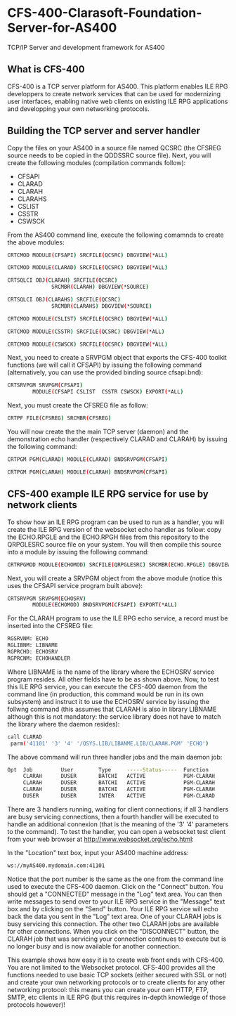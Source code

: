 # CFS-400-Clarasoft-Foundation-Server-for-AS400
TCP/IP Server and development framework for AS400

## What is CFS-400

CFS-400 is a TCP server platform for AS400. This platform enables ILE RPG developpers to create network services that can be used for modernizing user interfaces, enabling native web clients on existing ILE RPG applications and developping your own networking protocols.

## Building the TCP server and server handler

Copy the files on your AS400 in a source file named QCSRC (the CFSREG source needs to be copied in the QDDSSRC source file). Next, you will create the following modules (compilation commands follow):

* CFSAPI
* CLARAD
* CLARAH
* CLARAHS
* CSLIST
* CSSTR
* CSWSCK

From the AS400 command line, execute the following comamnds to create the above modules:

```bash
CRTCMOD MODULE(CFSAPI) SRCFILE(QCSRC) DBGVIEW(*ALL)  

CRTCMOD MODULE(CLARAD) SRCFILE(QCSRC) DBGVIEW(*ALL) 

CRTSQLCI OBJ(CLARAH) SRCFILE(QCSRC)
              SRCMBR(CLARAH) DBGVIEW(*SOURCE)   

CRTSQLCI OBJ(CLARAHS) SRCFILE(QCSRC)
              SRCMBR(CLARAHS) DBGVIEW(*SOURCE)   

CRTCMOD MODULE(CSLIST) SRCFILE(QCSRC) DBGVIEW(*ALL)     

CRTCMOD MODULE(CSSTR) SRCFILE(QCSRC) DBGVIEW(*ALL) 

CRTCMOD MODULE(CSWSCK) SRCFILE(QCSRC) DBGVIEW(*ALL)  
```

Next, you need to create a SRVPGM object that exports the CFS-400 toolkit functions (we will call it CFSAPI) by issuing the following command (alternatively, you can use the provided binding source cfsapi.bnd):

```bash
CRTSRVPGM SRVPGM(CFSAPI)
        MODULE(CFSAPI CSLIST  CSSTR CSWSCK) EXPORT(*ALL) 
```
        
Next, you must create the CFSREG file as follow:

```bash
CRTPF FILE(CFSREG) SRCMBR(CFSREG)
```

You will now create the the main TCP server (daemon) and the demonstration echo handler (respectively CLARAD and CLARAH) by issuing the following command:

```bash
CRTPGM PGM(CLARAD) MODULE(CLARAD) BNDSRVPGM(CFSAPI)

CRTPGM PGM(CLARAH) MODULE(CLARAH) BNDSRVPGM(CFSAPI)
```

## CFS-400 example ILE RPG service for use by network clients

To show how an ILE RPG program can be used to run as a handler, you will create the ILE RPG version of the websocket echo handler as follow: copy the ECHO.RPGLE and the ECHO.RPGH files from this repository to the QRPGLESRC source file on your system. You will then compile this source into a module by issuing the following command:

```bash
CRTRPGMOD MODULE(ECHOMOD) SRCFILE(QRPGLESRC) SRCMBR(ECHO.RPGLE) DBGVIEW(*ALL)  
```
Next, you will create a SRVPGM object from the above module (notice this uses the CFSAPI service program built above):

```bash
CRTSRVPGM SRVPGM(ECHOSRV)
        MODULE(ECHOMOD) BNDSRVPGM(CFSAPI) EXPORT(*ALL) 
```

For the CLARAH program to use the ILE RPG echo service, a record must be inserted into the CFSREG file: 

```bash
RGSRVNM: ECHO           
RGLIBNM: LIBNAME        
RGPRCHD: ECHOSRV        
RGPRCNM: ECHOHANDLER    
```

Where LIBNAME is the name of the library where the ECHOSRV service program resides. All other fields have to be as shown above. Now, to test this ILE RPG service, you can execute the CFS-400 daemon from the command line (in production, this command would be run in its own subsystem) and instruct it to use the ECHOSRV service by issuing the follwng command (this assumes that CLARAH is also in library LIBNAME although this is not mandatory: the service library does not have to match the library where the daemon resides):

```bash
call CLARAD                                                     
 parm('41101' '3' '4' '/QSYS.LIB/LIBANME.LIB/CLARAH.PGM' 'ECHO') 
```

The above command will run three handler jobs and the main daemon job:


```bash
Opt  Job         User        Type     -----Status-----  Function      
     CLARAH      DUSER       BATCHI   ACTIVE            PGM-CLARAH    
     CLARAH      DUSER       BATCHI   ACTIVE            PGM-CLARAH    
     CLARAH      DUSER       BATCHI   ACTIVE            PGM-CLARAH    
     DUSER       DUSER       INTER    ACTIVE            PGM-CLARAD    
```
     
There are 3 handlers running, waiting for client connections; if all 3 handlers are busy servicing connections, then a fourth handler will be executed to handle an additional connexion (that is the meaning of the '3' '4' parameters to the command). To test the handler, you can open a websocket test client from your web browser at http://www.websocket.org/echo.html:

In the "Location" text box, input your AS400 machine address:

```bash
ws://myAS400.mydomain.com:41101
```

Notice that the port number is the same as the one from the command line used to execute the CFS-400 daemon. Click on the "Connect" button. You should get a "CONNECTED" message in the "Log" text area. You can then write messages to send over to your ILE RPG service in the "Message" text box and by clicking on the "Send" button. Your ILE RPG service will echo back the data you sent in the "Log" text area. One of your CLARAH jobs is busy servicing this connection. The other two CLARAH jobs are available for other connections. When you click on the "DISCONNECT" button, the CLARAH job that was servicing your connection continues to execute but is no longer busy and is now available for another connection.

This example shows how easy it is to create web front ends with CFS-400. You are not limited to the Websocket protocol. CFS-400 provides all the functions needed to use basic TCP sockets (either secured with SSL or not) and create your own networking protocols or to create clients for any other networking protocol: this means you can create your own HTTP, FTP, SMTP, etc clients in ILE RPG (but this requires in-depth knowledge of those protocols however)!



     
 
 









